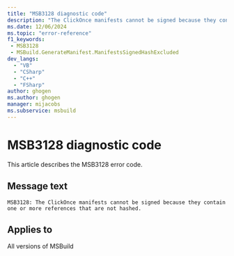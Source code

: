 ```yaml
---
title: "MSB3128 diagnostic code"
description: "The ClickOnce manifests cannot be signed because they contain one or more references that are not hashed."
ms.date: 12/06/2024
ms.topic: "error-reference"
f1_keywords:
 - MSB3128
 - MSBuild.GenerateManifest.ManifestsSignedHashExcluded
dev_langs:
  - "VB"
  - "CSharp"
  - "C++"
  - "FSharp"
author: ghogen
ms.author: ghogen
manager: mijacobs
ms.subservice: msbuild
---
```


# MSB3128 diagnostic code

<!-- :::ErrorDefinitionDescription::: -->
<!-- :::editable-content name="introDescription"::: -->
This article describes the MSB3128 error code.
<!-- :::editable-content-end::: -->

## Message text

```output
MSB3128: The ClickOnce manifests cannot be signed because they contain one or more references that are not hashed.
```

<!-- :::editable-content name="postOutputDescription"::: -->
<!--
{StrBegin="MSB3128: "}
-->
<!-- :::editable-content-end::: -->
<!-- :::ErrorDefinitionDescription-end::: -->

## Applies to

All versions of MSBuild

